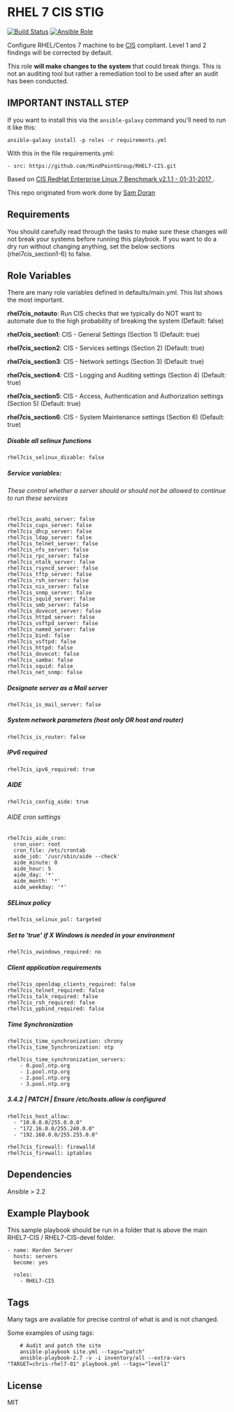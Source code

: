 RHEL 7 CIS STIG
================

[![Build Status](https://travis-ci.org/MindPointGroup/RHEL7-CIS.svg?branch=devel)](https://travis-ci.org/MindPointGroup/RHEL7-CIS)
[![Ansible Role](https://img.shields.io/ansible/role/16089.svg)](https://galaxy.ansible.com/MindPointGroup/RHEL7-CIS/)

Configure RHEL/Centos 7 machine to be [CIS](https://www.cisecurity.org/cis-benchmarks/) compliant. Level 1 and 2 findings will be corrected by default.

This role **will make changes to the system** that could break things. This is not an auditing tool but rather a remediation tool to be used after an audit has been conducted.

## IMPORTANT INSTALL STEP

If you want to install this via the `ansible-galaxy` command you'll need to run it like this:

`ansible-galaxy install -p roles -r requirements.yml`

With this in the file requirements.yml:

```
- src: https://github.com/MindPointGroup/RHEL7-CIS.git
```

Based on [CIS RedHat Enterprise Linux 7 Benchmark v2.1.1 - 01-31-2017 ](https://community.cisecurity.org/collab/public/index.php).

This repo originated from work done by [Sam Doran](https://github.com/samdoran/ansible-role-stig)

Requirements
------------

You should carefully read through the tasks to make sure these changes will not break your systems before running this playbook.
If you want to do a dry run without changing anything, set the below sections (rhel7cis_section1-6) to false. 

Role Variables
--------------
There are many role variables defined in defaults/main.yml. This list shows the most important.

**rhel7cis_notauto**: Run CIS checks that we typically do NOT want to automate due to the high probability of breaking the system (Default: false)

**rhel7cis_section1**: CIS - General Settings (Section 1) (Default: true)

**rhel7cis_section2**: CIS - Services settings (Section 2) (Default: true)

**rhel7cis_section3**: CIS - Network settings (Section 3) (Default: true)

**rhel7cis_section4**: CIS - Logging and Auditing settings (Section 4) (Default: true)

**rhel7cis_section5**: CIS - Access, Authentication and Authorization settings (Section 5) (Default: true)

**rhel7cis_section6**: CIS - System Maintenance settings (Section 6) (Default: true)  

##### Disable all selinux functions
`rhel7cis_selinux_disable: false`

##### Service variables:
###### These control whether a server should or should not be allowed to continue to run these services

```
rhel7cis_avahi_server: false  
rhel7cis_cups_server: false  
rhel7cis_dhcp_server: false  
rhel7cis_ldap_server: false  
rhel7cis_telnet_server: false  
rhel7cis_nfs_server: false  
rhel7cis_rpc_server: false  
rhel7cis_ntalk_server: false  
rhel7cis_rsyncd_server: false  
rhel7cis_tftp_server: false  
rhel7cis_rsh_server: false  
rhel7cis_nis_server: false  
rhel7cis_snmp_server: false  
rhel7cis_squid_server: false  
rhel7cis_smb_server: false  
rhel7cis_dovecot_server: false  
rhel7cis_httpd_server: false  
rhel7cis_vsftpd_server: false  
rhel7cis_named_server: false  
rhel7cis_bind: false  
rhel7cis_vsftpd: false  
rhel7cis_httpd: false  
rhel7cis_dovecot: false  
rhel7cis_samba: false  
rhel7cis_squid: false  
rhel7cis_net_snmp: false  
```  

##### Designate server as a Mail server
`rhel7cis_is_mail_server: false`


##### System network parameters (host only OR host and router)
`rhel7cis_is_router: false`  


##### IPv6 required
`rhel7cis_ipv6_required: true`  


##### AIDE
`rhel7cis_config_aide: true`

###### AIDE cron settings
```
rhel7cis_aide_cron:
  cron_user: root
  cron_file: /etc/crontab
  aide_job: '/usr/sbin/aide --check'
  aide_minute: 0
  aide_hour: 5
  aide_day: '*'
  aide_month: '*'
  aide_weekday: '*'  
```

##### SELinux policy
`rhel7cis_selinux_pol: targeted` 


##### Set to 'true' if X Windows is needed in your environment
`rhel7cis_xwindows_required: no` 


##### Client application requirements
```
rhel7cis_openldap_clients_required: false 
rhel7cis_telnet_required: false 
rhel7cis_talk_required: false  
rhel7cis_rsh_required: false 
rhel7cis_ypbind_required: false 
```

##### Time Synchronization
```
rhel7cis_time_synchronization: chrony
rhel7cis_time_Synchronization: ntp

rhel7cis_time_synchronization_servers:
    - 0.pool.ntp.org
    - 1.pool.ntp.org
    - 2.pool.ntp.org
    - 3.pool.ntp.org  
```  
  
##### 3.4.2 | PATCH | Ensure /etc/hosts.allow is configured
```
rhel7cis_host_allow:
  - "10.0.0.0/255.0.0.0"  
  - "172.16.0.0/255.240.0.0"  
  - "192.168.0.0/255.255.0.0"    
```  

```
rhel7cis_firewall: firewalld
rhel7cis_firewall: iptables
``` 
  

Dependencies
------------

Ansible > 2.2

Example Playbook
-------------------------

This sample playbook should be run in a folder that is above the main RHEL7-CIS / RHEL7-CIS-devel folder.

```
- name: Harden Server
  hosts: servers
  become: yes

  roles:
    - RHEL7-CIS
```

Tags
----
Many tags are available for precise control of what is and is not changed.

Some examples of using tags:

```
    # Audit and patch the site
    ansible-playbook site.yml --tags="patch"
    ansible-playbook-2.7 -v -i inventory/all --extra-vars "TARGET=chris-rhel7-01" playbook.yml --tags="level1"
```

License
-------

MIT
